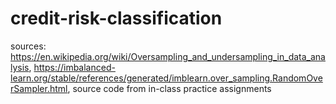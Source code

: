 # credit-risk-classification

sources: https://en.wikipedia.org/wiki/Oversampling_and_undersampling_in_data_analysis, https://imbalanced-learn.org/stable/references/generated/imblearn.over_sampling.RandomOverSampler.html, source code from in-class practice assignments
